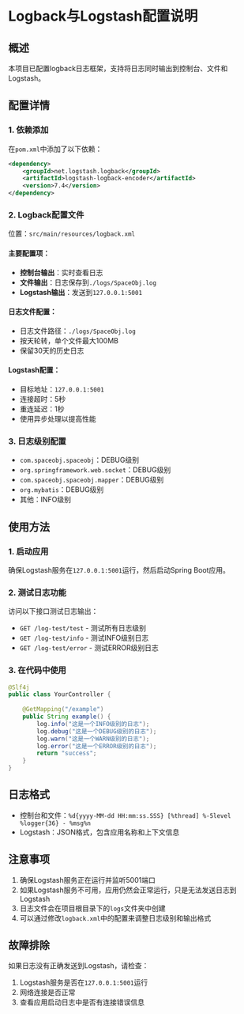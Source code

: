 # Logback与Logstash配置说明

## 概述
本项目已配置logback日志框架，支持将日志同时输出到控制台、文件和Logstash。

## 配置详情

### 1. 依赖添加
在`pom.xml`中添加了以下依赖：
```xml
<dependency>
    <groupId>net.logstash.logback</groupId>
    <artifactId>logstash-logback-encoder</artifactId>
    <version>7.4</version>
</dependency>
```

### 2. Logback配置文件
位置：`src/main/resources/logback.xml`

#### 主要配置项：
- **控制台输出**：实时查看日志
- **文件输出**：日志保存到`./logs/SpaceObj.log`
- **Logstash输出**：发送到`127.0.0.1:5001`

#### 日志文件配置：
- 日志文件路径：`./logs/SpaceObj.log`
- 按天轮转，单个文件最大100MB
- 保留30天的历史日志

#### Logstash配置：
- 目标地址：`127.0.0.1:5001`
- 连接超时：5秒
- 重连延迟：1秒
- 使用异步处理以提高性能

### 3. 日志级别配置
- `com.spaceobj.spaceobj`：DEBUG级别
- `org.springframework.web.socket`：DEBUG级别
- `com.spaceobj.spaceobj.mapper`：DEBUG级别
- `org.mybatis`：DEBUG级别
- 其他：INFO级别

## 使用方法

### 1. 启动应用
确保Logstash服务在`127.0.0.1:5001`运行，然后启动Spring Boot应用。

### 2. 测试日志功能
访问以下接口测试日志输出：
- `GET /log-test/test` - 测试所有日志级别
- `GET /log-test/info` - 测试INFO级别日志
- `GET /log-test/error` - 测试ERROR级别日志

### 3. 在代码中使用
```java
@Slf4j
public class YourController {
    
    @GetMapping("/example")
    public String example() {
        log.info("这是一个INFO级别的日志");
        log.debug("这是一个DEBUG级别的日志");
        log.warn("这是一个WARN级别的日志");
        log.error("这是一个ERROR级别的日志");
        return "success";
    }
}
```

## 日志格式
- 控制台和文件：`%d{yyyy-MM-dd HH:mm:ss.SSS} [%thread] %-5level %logger{36} - %msg%n`
- Logstash：JSON格式，包含应用名称和上下文信息

## 注意事项
1. 确保Logstash服务正在运行并监听5001端口
2. 如果Logstash服务不可用，应用仍然会正常运行，只是无法发送日志到Logstash
3. 日志文件会在项目根目录下的`logs`文件夹中创建
4. 可以通过修改`logback.xml`中的配置来调整日志级别和输出格式

## 故障排除
如果日志没有正确发送到Logstash，请检查：
1. Logstash服务是否在`127.0.0.1:5001`运行
2. 网络连接是否正常
3. 查看应用启动日志中是否有连接错误信息 
